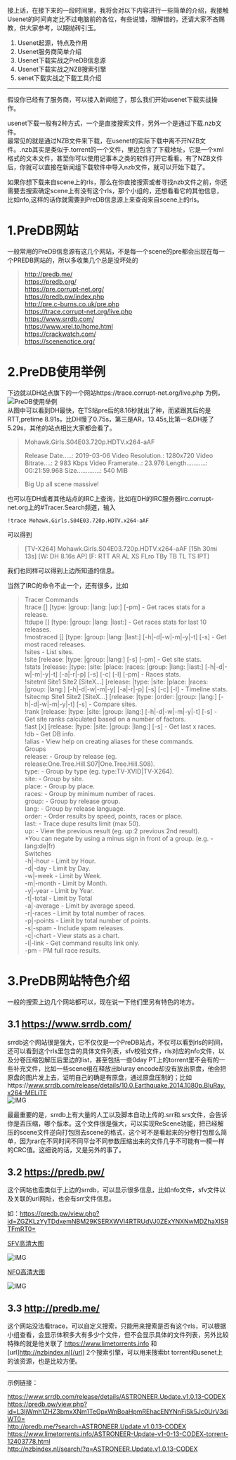 
接上话，在接下来的一段时间里，我将会对以下内容进行一些简单的介绍，我接触Usenet的时间肯定比不过电脑前的各位，有些说错，理解错的，还请大家不吝赐教，供大家参考，以期抛砖引玉。

1. Usenet起源，特点及作用
1. Usenet服务商简单介绍
1. Usenet下载实战之PreDB信息源
1. Usenet下载实战之NZB搜索引擎
1. senet下载实战之下载工具介绍

---

假设你已经有了服务商，可以接入新闻组了，那么我们开始usenet下载实战操作。

usenet下载一般有2种方式，一个是直接搜索文件，另外一个是通过下载.nzb文件。  
最常见的就是通过NZB文件来下载，在usenet的实际下载中离不开NZB文件。.nzb其实是类似于.torrent的一个文件，里边包含了下载地址，它是一个xml格式的文本文件，甚至你可以使用记事本之类的软件打开它看看。有了NZB文件后，你就可以直接在新闻组下载软件中导入nzb文件，就可以开始下载了。

如果你想下载来自scene上的rls，那么在你直接搜索或者寻找nzb文件之前，你还需要去搜索确定scene上有没有这个rls，那个小组的，还想看看它的其他信息，比如nfo,这样的话你就需要到PreDB信息源上来查询来自scene上的rls。  

# 1.PreDB网站
一般常用的PreDB信息源有这几个网站，不是每一个scene的pre都会出现在每一个PREDB网站的，所以多收集几个总是没坏处的
> http://predb.me/  
> https://predb.org/  
> https://pre.corrupt-net.org/  
> https://predb.pw/index.php  
> http://pre.c-burns.co.uk/pre.php  
> https://trace.corrupt-net.org/live.php  
> https://www.srrdb.com/  
> https://www.xrel.to/home.html  
> https://crackwatch.com/  
> https://scenenotice.org/  

# 2.PreDB使用举例  
下边就以DH站点旗下的一个网站https://trace.corrupt-net.org/live.php  为例，
![PreDB使用举例](https://images2.imgbox.com/49/bd/0Rdmm4VG_o.png)  
从图中可以看到DH最快，在TS站pre后的8.16秒就出了种，而紧跟其后的是RTT,pretime 8.91s，比DH慢了0.75s，第三是AR，13.45s,比第一名DH差了5.29s，其他的站点相比大家都会看了。
> Mohawk.Girls.S04E03.720p.HDTV.x264-aAF
> 
> Release Date.....: 2019-03-06
> Video Resolution.: 1280x720
> Video Bitrate....: 2 983 Kbps
> Video Framerate..: 23.976
> Length...........: 00:21:59.968
> Size.............: 540 MiB
> 
> Big Up all scene massive!

也可以在DH或者其他站点的IRC上查询，比如在DH的IRC服务器irc.corrupt-net.org上的#Tracer.Search频道，输入
```
!trace Mohawk.Girls.S04E03.720p.HDTV.x264-aAF
```
可以得到
> [TV-X264] Mohawk.Girls.S04E03.720p.HDTV.x264-aAF [15h 30mi 13s] [W: DH 8.16s AP] [F: RTT AR AL XS FLro TBy TB TL TS IPT]  

我们也同样可以得到上边所知道的信息。

当然了IRC的命令不止一个，还有很多，比如
> 
>  Tracer Commands  
>  !trace [<release>] [type: |group: |lang: |up:] [-pm] - Get races stats for a release.  
>  !tdupe [<release>] [type: |group: |lang: |last:] - Get races stats for last 10 releases.  
>  !mostraced [<release>] [type: |group: |lang: |last:] [-h|-d|-w|-m|-y|-t] [-s]  - Get most raced releases.  
>  !sites - List sites.  
>  !site <site> [release: |type: |group: |lang:] [-s] [-pm] - Get site stats.  
>  !stats [release: |type: |site: |place: |races: |group: |lang: |last:] [-h|-d|-w|-m|-y|-t] [-a|-r|-p] [-s] [-c] [-l] [-pm] - Races stats.  
>  !sitetml Site1 Site2 [SiteX...] [release: |type: |site: |place: |races: |group: |lang:] [-h|-d|-w|-m|-y] [-a|-r|-p] [-s] [-c] [-l] - Timeline stats.  
>  !sitecmp Site1 Site2 [SiteX...] [release: |type: |order: |group: |lang:] [-h|-d|-w|-m|-y|-t] [-s] - Compare sites.  
>  !rank [release: |type: |site: |group: |lang:] [-h|-d|-w|-m|-y|-t] [-s] - Get site ranks calculated based on a number of factors.  
>  !last [x] [release: |type: |site: |group: |lang:] [-s] - Get last x races.  
>  !db - Get DB info.  
>  !alias - View help on creating aliases for these commands.  
>  Groups  
>  release: - Group by release (eg. release:One.Tree.Hill.S07|One.Tree.Hill.S08).  
>  type: - Group by type (eg. type:TV-XVID|TV-X264).  
>  site: - Group by site.  
>  place: - Group by place.  
>  races: - Group by minimum number of races.  
>  group: - Group by release group.  
>  lang: - Group by release language.  
>  order: - Order results by speed, points, races or place.  
>  last: - Trace dupe results limit (max 50).  
>  up: - View the previous result (eg. up:2 previous 2nd result).  
>  *You can negate by using a minus sign in front of a group. (e.g. -lang:de|fr)  
>  Switches  
>  -h|-hour - Limit by Hour.  
>  -d|-day - Limit by Day.  
>  -w|-week - Limit by Week.  
>  -m|-month - Limit by Month.  
>  -y|-year - Limit by Year.  
>  -t|-total - Limit by Total  
>  -a|-average - Limit by average speed.  
>  -r|-races - Limit by total number of races.  
>  -p|-points - Limit by total number of points.  
>  -s|-spam - Include spam releases.  
>  -c|-chart - View stats as a chart.  
>  -l|-link - Get command results link only.  
>  -pm - PM full race results.  
>   

# 3.PreDB网站特色介绍

一般的搜索上边几个网站都可以，现在说一下他们里另有特色的地方。

## 3.1 https://www.srrdb.com/
srrdb这个网站很是强大，它不仅仅是一个PreDB站点，不仅可以看到rls的时间，还可以看到这个rls里包含的具体文件列表，sfv校验文件，rls对应的nfo文件，以及分卷压缩包解压后里边的list，甚至包括一些0day PT上的torrent里不会有的一些补充文件，比如一些scene组在释放出bluray encode却没有放出原盘，他会把原盘的图片发上去，证明自己的确是有原盘，通过原盘压制的；比如https://www.srrdb.com/release/details/10.0.Earthquake.2014.1080p.BluRay.x264-MELiTE  
![IMG](https://www.srrdb.com/download/file/10.0.Earthquake.2014.1080p.BluRay.x264-MELiTE/Proof/m-100earthquake-1080p-proof.jpg)

最最重要的是，srrdb上有大量的人工以及脚本自动上传的.srr和.srs文件，会告诉你是否压缩，哪个版本。这个文件很是强大，可以实现ReScene功能，把已经解压的scene文件逆向打包回去scene的格式，这个可不是看起来的分卷打包那么简单，因为rar在不同时间不同平台不同参数压缩出来的文件几乎不可能有一模一样的CRC值。这细说的话，又是另外的事了。


## 3.2 https://predb.pw/  

这个网站也蛮类似于上边的srrdb，可以显示很多信息，比如nfo文件，sfv文件以及关联的url网址，也会有srr文件信息。

如：https://predb.pw/view.php?id=ZGZKLzYyTDdxemNBM29KSERXWVl4RTRUdVJ0ZExYNXNwMDZhaXlSRTFmRT0=

[SFV高清大图](http://imgbox.com/NmoOKQAH)

![IMG](https://thumbs2.imgbox.com/e6/cc/NmoOKQAH_t.png) 

[NFO高清大图](http://imgbox.com/aoyEIcqj)

![IMG](https://thumbs2.imgbox.com/04/b3/aoyEIcqj_t.png)

## 3.3 http://predb.me/
这个网站没法看trace，可以自定义搜索，只能用来搜索是否有这个rls，可以根据小组查看，会显示体积多大有多少个文件，但不会显示具体的文件列表，另外比较特殊的就是他关联了 https://www.limetorrents.info   和  [url]http://nzbindex.nl[/url]  2个搜索引擎，可以用来搜索bt torrent和usenet上的该资源，也是比较方便。

---

示例链接：

https://www.srrdb.com/release/details/ASTRONEER.Update.v1.0.13-CODEX  
https://predb.pw/view.php?id=L3ljWmh1ZHZ3bmxXNm1TeGpxWnBoaHpmREhacENYNnFiSk5Jc0UrV3diWT0=  
http://predb.me/?search=ASTRONEER.Update.v1.0.13-CODEX  
https://www.limetorrents.info/ASTRONEER-Update-v1-0-13-CODEX-torrent-12403778.html  
http://nzbindex.nl/search/?q=ASTRONEER.Update.v1.0.13-CODEX  